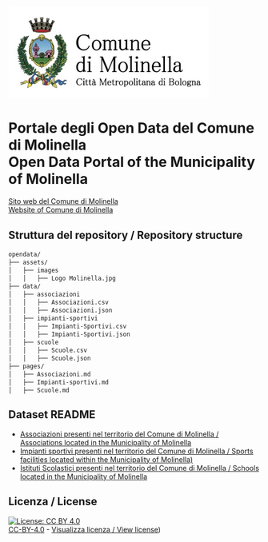 <img src="assets/images/Logo Molinella.jpg" alt="Comune Molinella" data-canonical-src="assets/images/Logo Molinella.jpg" width="400" />

# Portale degli Open Data del Comune di Molinella<br>Open Data Portal of the Municipality of Molinella

[Sito web del Comune di Molinella <br> Website of Comune di Molinella](https://www.comune.molinella.bo.it)

## Struttura del repository / Repository structure
```
opendata/
├── assets/
│   ├── images
│   │   ├── Logo Molinella.jpg
├── data/
│   ├── associazioni
│   │   ├── Associazioni.csv
│   │   ├── Associazioni.json
│   ├── impianti-sportivi
│   │   ├── Impianti-Sportivi.csv
│   │   ├── Impianti-Sportivi.json
│   ├── scuole
│   │   ├── Scuole.csv
│   │   ├── Scuole.json
├── pages/
│   ├── Associazioni.md
│   ├── Impianti-sportivi.md
│   ├── Scuole.md
```

## Dataset README

- [Associazioni presenti nel territorio del Comune di Molinella / Associations located in the Municipality of Molinella](pages/Associazioni.md)
- [Impianti sportivi presenti nel territorio del Comune di Molinella / Sports facilities located within the Municipality of Molinella)](pages/Impianti-sportivi.md)
- [Istituti Scolastici presenti nel territorio del Comune di Molinella / Schools located in the Municipality of Molinella](pages/Scuole.md)

## Licenza / License

[![License: CC BY 4.0](https://img.shields.io/badge/License-CC_BY_4.0-lightgrey.svg)](https://creativecommons.org/licenses/by/4.0/)<br>
[CC-BY-4.0](https://creativecommons.org/licenses/by/4.0/deed.it) - [Visualizza licenza / View license](https://github.com/ComuneMolinella/opendata/blob/main/LICENSE.txt))
